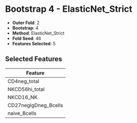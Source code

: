 # Bootstrap 4 - ElasticNet_Strict

- **Outer Fold**: 2
- **Bootstrap**: 4
- **Method**: ElasticNet_Strict
- **Fold Seed**: 46
- **Features Selected**: 5

## Selected Features

| Feature |
|---------|
| CD4neg_total |
| NKCD56hi_total |
| NKCD16_NK |
| CD27negIgDneg_Bcells |
| naive_Bcells |
